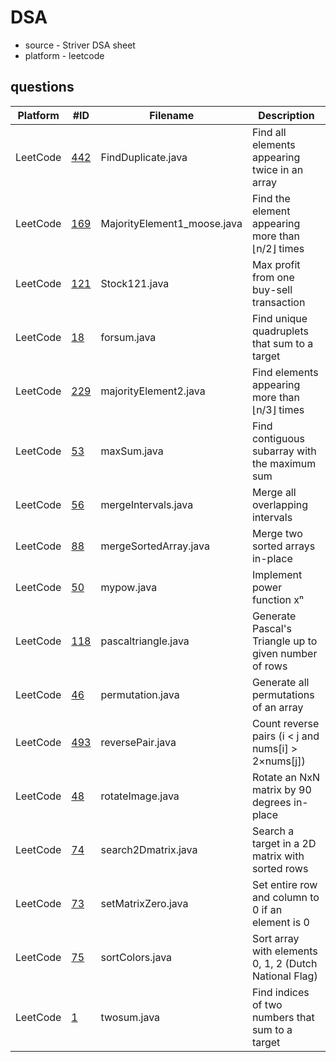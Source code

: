# DSA 

- source - Striver DSA sheet
- platform - leetcode 

## questions 

| Platform | #ID | Filename                  | Description                                                  |
|----------|-----|---------------------------|--------------------------------------------------------------|
| LeetCode | [442](https://leetcode.com/problems/find-all-duplicates-in-an-array) | FindDuplicate.java        | Find all elements appearing twice in an array               |
| LeetCode | [169](https://leetcode.com/problems/majority-element) | MajorityElement1_moose.java | Find the element appearing more than ⌊n/2⌋ times           |
| LeetCode | [121](https://leetcode.com/problems/best-time-to-buy-and-sell-stock) | Stock121.java             | Max profit from one buy-sell transaction                    |
| LeetCode | [18](https://leetcode.com/problems/4sum) | forsum.java               | Find unique quadruplets that sum to a target                |
| LeetCode | [229](https://leetcode.com/problems/majority-element-ii) | majorityElement2.java     | Find elements appearing more than ⌊n/3⌋ times               |
| LeetCode | [53](https://leetcode.com/problems/maximum-subarray) | maxSum.java               | Find contiguous subarray with the maximum sum               |
| LeetCode | [56](https://leetcode.com/problems/merge-intervals) | mergeIntervals.java       | Merge all overlapping intervals                             |
| LeetCode | [88](https://leetcode.com/problems/merge-sorted-array) | mergeSortedArray.java     | Merge two sorted arrays in-place                            |
| LeetCode | [50](https://leetcode.com/problems/powx-n) | mypow.java                | Implement power function xⁿ                                 |
| LeetCode | [118](https://leetcode.com/problems/pascals-triangle) | pascaltriangle.java       | Generate Pascal's Triangle up to given number of rows       |
| LeetCode | [46](https://leetcode.com/problems/permutations) | permutation.java          | Generate all permutations of an array                       |
| LeetCode | [493](https://leetcode.com/problems/reverse-pairs) | reversePair.java          | Count reverse pairs (i < j and nums[i] > 2×nums[j])         |
| LeetCode | [48](https://leetcode.com/problems/rotate-image) | rotateImage.java          | Rotate an NxN matrix by 90 degrees in-place                 |
| LeetCode | [74](https://leetcode.com/problems/search-a-2d-matrix) | search2Dmatrix.java       | Search a target in a 2D matrix with sorted rows             |
| LeetCode | [73](https://leetcode.com/problems/set-matrix-zeroes) | setMatrixZero.java        | Set entire row and column to 0 if an element is 0           |
| LeetCode | [75](https://leetcode.com/problems/sort-colors) | sortColors.java           | Sort array with elements 0, 1, 2 (Dutch National Flag)       |
| LeetCode | [1](https://leetcode.com/problems/two-sum) | twosum.java               | Find indices of two numbers that sum to a target            |
